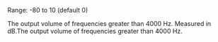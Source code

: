 Range: -80 to 10 (default 0)

The output volume of frequencies greater than 4000 Hz. Measured in dB.The output volume of frequencies greater than 4000 Hz.